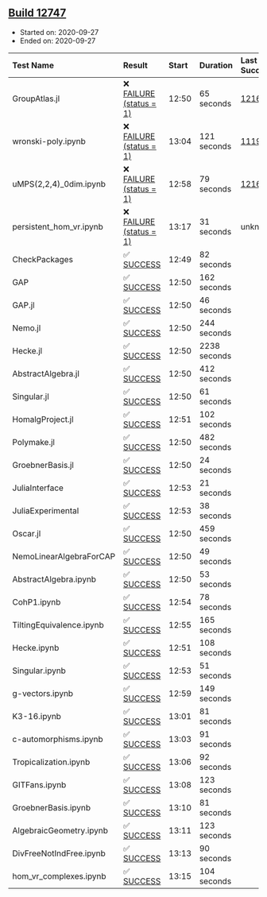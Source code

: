 ## [Build 12747](https://oscarci.mathematik.uni-kl.de/job/oscar/12747/)

* Started on: 2020-09-27
* Ended on: 2020-09-27

| Test Name    | Result | Start | Duration | Last Success | First Failure |
|:-------------|:-------|:------|:---------|:-------------|:--------------|
| GroupAtlas.jl | ❌ [FAILURE (status = 1)](https://oscarci.mathematik.uni-kl.de/job/oscar/12747/artifact/logs/build-12747/GroupAtlas.jl.log) | 12:50 | 65 seconds | [12167](https://oscarci.mathematik.uni-kl.de/job/oscar/12167/) | [12168](https://oscarci.mathematik.uni-kl.de/job/oscar/12168/) |
| wronski-poly.ipynb | ❌ [FAILURE (status = 1)](https://oscarci.mathematik.uni-kl.de/job/oscar/12747/artifact/logs/build-12747/wronski-poly.ipynb.log) | 13:04 | 121 seconds | [11192](https://oscarci.mathematik.uni-kl.de/job/oscar/11192/) | [11193](https://oscarci.mathematik.uni-kl.de/job/oscar/11193/) |
| uMPS(2,2,4)_0dim.ipynb | ❌ [FAILURE (status = 1)](https://oscarci.mathematik.uni-kl.de/job/oscar/12747/artifact/logs/build-12747/uMPS-2-2-4-_0dim.ipynb.log) | 12:58 | 79 seconds | [12167](https://oscarci.mathematik.uni-kl.de/job/oscar/12167/) | [12168](https://oscarci.mathematik.uni-kl.de/job/oscar/12168/) |
| persistent_hom_vr.ipynb | ❌ [FAILURE (status = 1)](https://oscarci.mathematik.uni-kl.de/job/oscar/12747/artifact/logs/build-12747/persistent_hom_vr.ipynb.log) | 13:17 | 31 seconds | unknown | unknown |
| CheckPackages | ✅ [SUCCESS](https://oscarci.mathematik.uni-kl.de/job/oscar/12747/artifact/logs/build-12747/CheckPackages.log) | 12:49 | 82 seconds |  |  |
| GAP | ✅ [SUCCESS](https://oscarci.mathematik.uni-kl.de/job/oscar/12747/artifact/logs/build-12747/GAP.log) | 12:50 | 162 seconds |  |  |
| GAP.jl | ✅ [SUCCESS](https://oscarci.mathematik.uni-kl.de/job/oscar/12747/artifact/logs/build-12747/GAP.jl.log) | 12:50 | 46 seconds |  |  |
| Nemo.jl | ✅ [SUCCESS](https://oscarci.mathematik.uni-kl.de/job/oscar/12747/artifact/logs/build-12747/Nemo.jl.log) | 12:50 | 244 seconds |  |  |
| Hecke.jl | ✅ [SUCCESS](https://oscarci.mathematik.uni-kl.de/job/oscar/12747/artifact/logs/build-12747/Hecke.jl.log) | 12:50 | 2238 seconds |  |  |
| AbstractAlgebra.jl | ✅ [SUCCESS](https://oscarci.mathematik.uni-kl.de/job/oscar/12747/artifact/logs/build-12747/AbstractAlgebra.jl.log) | 12:50 | 412 seconds |  |  |
| Singular.jl | ✅ [SUCCESS](https://oscarci.mathematik.uni-kl.de/job/oscar/12747/artifact/logs/build-12747/Singular.jl.log) | 12:50 | 61 seconds |  |  |
| HomalgProject.jl | ✅ [SUCCESS](https://oscarci.mathematik.uni-kl.de/job/oscar/12747/artifact/logs/build-12747/HomalgProject.jl.log) | 12:51 | 102 seconds |  |  |
| Polymake.jl | ✅ [SUCCESS](https://oscarci.mathematik.uni-kl.de/job/oscar/12747/artifact/logs/build-12747/Polymake.jl.log) | 12:50 | 482 seconds |  |  |
| GroebnerBasis.jl | ✅ [SUCCESS](https://oscarci.mathematik.uni-kl.de/job/oscar/12747/artifact/logs/build-12747/GroebnerBasis.jl.log) | 12:50 | 24 seconds |  |  |
| JuliaInterface | ✅ [SUCCESS](https://oscarci.mathematik.uni-kl.de/job/oscar/12747/artifact/logs/build-12747/JuliaInterface.log) | 12:53 | 21 seconds |  |  |
| JuliaExperimental | ✅ [SUCCESS](https://oscarci.mathematik.uni-kl.de/job/oscar/12747/artifact/logs/build-12747/JuliaExperimental.log) | 12:53 | 38 seconds |  |  |
| Oscar.jl | ✅ [SUCCESS](https://oscarci.mathematik.uni-kl.de/job/oscar/12747/artifact/logs/build-12747/Oscar.jl.log) | 12:50 | 459 seconds |  |  |
| NemoLinearAlgebraForCAP | ✅ [SUCCESS](https://oscarci.mathematik.uni-kl.de/job/oscar/12747/artifact/logs/build-12747/NemoLinearAlgebraForCAP.log) | 12:50 | 49 seconds |  |  |
| AbstractAlgebra.ipynb | ✅ [SUCCESS](https://oscarci.mathematik.uni-kl.de/job/oscar/12747/artifact/logs/build-12747/AbstractAlgebra.ipynb.log) | 12:50 | 53 seconds |  |  |
| CohP1.ipynb | ✅ [SUCCESS](https://oscarci.mathematik.uni-kl.de/job/oscar/12747/artifact/logs/build-12747/CohP1.ipynb.log) | 12:54 | 78 seconds |  |  |
| TiltingEquivalence.ipynb | ✅ [SUCCESS](https://oscarci.mathematik.uni-kl.de/job/oscar/12747/artifact/logs/build-12747/TiltingEquivalence.ipynb.log) | 12:55 | 165 seconds |  |  |
| Hecke.ipynb | ✅ [SUCCESS](https://oscarci.mathematik.uni-kl.de/job/oscar/12747/artifact/logs/build-12747/Hecke.ipynb.log) | 12:51 | 108 seconds |  |  |
| Singular.ipynb | ✅ [SUCCESS](https://oscarci.mathematik.uni-kl.de/job/oscar/12747/artifact/logs/build-12747/Singular.ipynb.log) | 12:53 | 51 seconds |  |  |
| g-vectors.ipynb | ✅ [SUCCESS](https://oscarci.mathematik.uni-kl.de/job/oscar/12747/artifact/logs/build-12747/g-vectors.ipynb.log) | 12:59 | 149 seconds |  |  |
| K3-16.ipynb | ✅ [SUCCESS](https://oscarci.mathematik.uni-kl.de/job/oscar/12747/artifact/logs/build-12747/K3-16.ipynb.log) | 13:01 | 81 seconds |  |  |
| c-automorphisms.ipynb | ✅ [SUCCESS](https://oscarci.mathematik.uni-kl.de/job/oscar/12747/artifact/logs/build-12747/c-automorphisms.ipynb.log) | 13:03 | 91 seconds |  |  |
| Tropicalization.ipynb | ✅ [SUCCESS](https://oscarci.mathematik.uni-kl.de/job/oscar/12747/artifact/logs/build-12747/Tropicalization.ipynb.log) | 13:06 | 92 seconds |  |  |
| GITFans.ipynb | ✅ [SUCCESS](https://oscarci.mathematik.uni-kl.de/job/oscar/12747/artifact/logs/build-12747/GITFans.ipynb.log) | 13:08 | 123 seconds |  |  |
| GroebnerBasis.ipynb | ✅ [SUCCESS](https://oscarci.mathematik.uni-kl.de/job/oscar/12747/artifact/logs/build-12747/GroebnerBasis.ipynb.log) | 13:10 | 81 seconds |  |  |
| AlgebraicGeometry.ipynb | ✅ [SUCCESS](https://oscarci.mathematik.uni-kl.de/job/oscar/12747/artifact/logs/build-12747/AlgebraicGeometry.ipynb.log) | 13:11 | 123 seconds |  |  |
| DivFreeNotIndFree.ipynb | ✅ [SUCCESS](https://oscarci.mathematik.uni-kl.de/job/oscar/12747/artifact/logs/build-12747/DivFreeNotIndFree.ipynb.log) | 13:13 | 90 seconds |  |  |
| hom_vr_complexes.ipynb | ✅ [SUCCESS](https://oscarci.mathematik.uni-kl.de/job/oscar/12747/artifact/logs/build-12747/hom_vr_complexes.ipynb.log) | 13:15 | 104 seconds |  |  |
